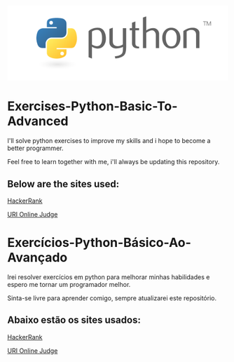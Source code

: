 <div align="center">
    <img src="/python3.png" </img> 
</div>


# Exercises-Python-Basic-To-Advanced

I'll solve python exercises to improve my skills and i hope to become a better programmer.

Feel free to learn together with me, i'll always be updating this repository.

## Below are the sites used:

<a href = "hackerrank.com">HackerRank</a>

<a href = "urionlinejudge.com">URI Online Judge</a>

# Exercícios-Python-Básico-Ao-Avançado

Irei resolver exercícios em python para melhorar minhas habilidades e espero me tornar um programador melhor.

Sinta-se livre para aprender comigo, sempre atualizarei este repositório.

## Abaixo estão os sites usados:

<a href = "hackerrank.com">HackerRank</a>

<a href = "urionlinejudge.com">URI Online Judge</a>
